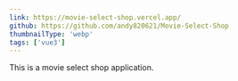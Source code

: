 ```yaml
---
link: https://movie-select-shop.vercel.app/
github: https://github.com/andy820621/Movie-Select-Shop
thumbnailType: 'webp'
tags: ['vue3']
---
```


This is a movie select shop application.
